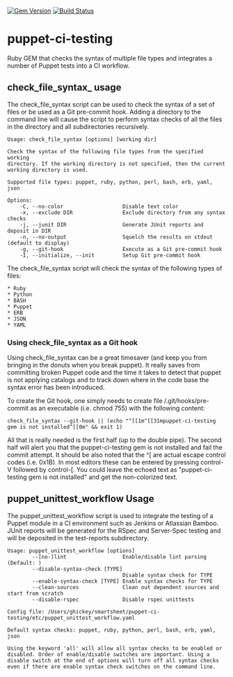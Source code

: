 [![Gem Version](https://badge.fury.io/rb/puppet-ci-testing.svg)](https://badge.fury.io/rb/puppet-ci-testing)
[![Build Status](https://travis-ci.org/hickey/puppet-ci-testing.svg?branch=master)](https://travis-ci.org/hickey/puppet-ci-testing.svg?branch=master)

# puppet-ci-testing
Ruby GEM that checks the syntax of multiple file types and integrates a number of Puppet
tests into a CI workflow. 

## check_file_syntax_ usage
The check_file_syntax script can be used to check the syntax of a set of files or be used as 
a Git pre-commit hook. Adding a directory to the command line will cause the script to 
perform syntax checks of all the files in the directory and all subdirectories recursively. 

````
Usage: check_file_syntax [options] [working dir]

Check the syntax of the following file types from the specified working
directory. If the working directory is not specified, then the current
working directory is used.

Supported file types: puppet, ruby, python, perl, bash, erb, yaml, json

Options:
    -C, --no-color                   Disable text color
    -x, --exclude DIR                Exclude directory from any syntax checks
    -j, --junit DIR                  Generate JUnit reports and deposit in DIR
    -n, --no-output                  Squelch the results on stdout (default to display)
    -g, --git-hook                   Execute as a Git pre-commit hook
    -I, --initialize, --init         Setup Git pre-commit hook
````

The check_file_syntax script will check the syntax of the following types of files:

    * Ruby
    * Python
    * BASH
    * Puppet
    * ERB
    * JSON
    * YAML

### Using check_file_syntax as a Git hook
Using check_file_syntax can be a great timesaver (and keep you from bringing in the donuts
when you break puppet). It really saves from committing broken Puppet code and the time it 
takes to detect that puppet is not applying catalogs and to track down where in the code base
the syntax error has been introduced. 

To create the Git hook, one simply needs to create file <module>/.git/hooks/pre-commit as an
executable (i.e. chmod 755) with the following content:

````
check_file_syntax --git-hook || (echo "^[[1m^[[31mpuppet-ci-testing gem is not installed^[[0m" && exit 1)
````
 
All that is really needed is the first half (up to the double pipe). The second half will alert you 
that the puppet-ci-testing gem is not installed and fail the commit attempt. It should be also 
noted that the ^[ are actual escape control codes (i.e. 0x1B). In most editors these can be 
entered by pressing control-V followed by control-[. You could leave the echoed text as 
"puppet-ci-testing gem is not installed" and get the non-colorized text. 

## puppet_unittest_workflow Usage

The puppet_unittest_workflow script is used to integrate the testing of a Puppet module in a CI 
environment such as Jenkins or Atlassian Bamboo. JUnit reports will be generated for the
RSpec and Server-Spec testing and will be deposited in the test-reports subdirectory.


````
Usage: puppet_unittest_workflow [options]
        --[no-]lint                  Enable/disable lint parsing (Default: )
        --disable-syntax-check [TYPE]
                                     Disable syntax check for TYPE
        --enable-syntax-check [TYPE] Enable syntax checks for TYPE
        --clean-sources              Clean out dependent sources and start from scratch
        --disable-rspec              Disable rspec unittests

Config file: /Users/ghickey/smartsheet/puppet-ci-testing/etc/puppet_unittest_workflow.yaml

Default syntax checks: puppet, ruby, python, perl, bash, erb, yaml, json

Using the keyword 'all' will allow all syntax checks to be enabled or
disabled. Order of enable/disable switches are important. Using a
disable switch at the end of options will turn off all syntax checks
even if there are enable syntax check switches on the command line.
````

